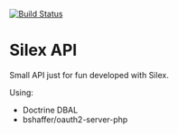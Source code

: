 [![Build Status](https://travis-ci.org/mangelsnc/silex-api.png?branch=master)](https://travis-ci.org/mangelsnc/silex-api)

Silex API
=========

Small API just for fun developed with Silex.

Using:
* Doctrine DBAL
* bshaffer/oauth2-server-php